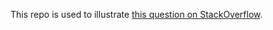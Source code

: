 This repo is used to illustrate [this question on StackOverflow][question].

[question]: https://stackoverflow.com/questions/54633474/is-aliasing-of-mutable-references-correct-in-unsafe-code
